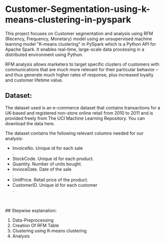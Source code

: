 # Customer-Segmentation-using-k-means-clustering-in-pyspark

This project focuses on Customer segmentation and analysis using RFM (Recency, Frequency, Monetary) model using an unsupervised machine learning model "K-means clustering" in PySpark which is a Python API for Apache Spark. It enables real-time, large-scale data processing in a distributed environment using Python.<br>

RFM analysis allows marketers to target specific clusters of customers with communications that are much more relevant for their particular behavior – and thus generate much higher rates of response, plus increased loyalty and customer lifetime value.

## Dataset:
The dataset used is an e-commerce dataset that contains transactions for a UK-based and registered non-store online retail from 2010 to 2011 and is provided freely from The UCI Machine Learning Repository. You can download the data here.<br>

The dataset contains the following relevant columns needed for our analysis:<br>
<ul>
<li>InvoiceNo. Unique id for each sale</li>.
<li>StockCode. Unique id for each product.</li>
<li>Quantity. Number of units bought.</li>
<li>InvioceDate. Date of the sale</li>.
<li>UnitPrice. Retail price of the product.</li>
<li>CustomerID. Unique id for each customer</li>.
</ul>
<br>
<br>
## Stepwise explanation:

<ol>
  <li>Data-Preprocessing</li>
  <li>Creation Of RFM Table</li>
  <li>Clustering using K-means clustering</li>
  <li>Analysis</li>

</ol>



